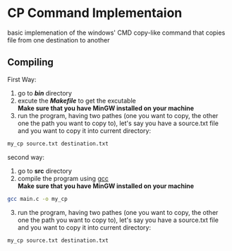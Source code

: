 # CP Command Implementaion  
basic implemenation of the windows' CMD copy-like command that copies file from one destination to another  

## Compiling
First Way:
1. go to ***bin*** directory  
2. excute the ***Makefile*** to get the excutable  
**Make sure that you have MinGW installed on your machine**
3. run the program, having two pathes (one you want to copy, the other one the path you want to copy to), let's say you have a source.txt file and you want to copy it into current directory: 
```bash
my_cp source.txt destination.txt
```

second way:
1. go to **src** directory
2. compile the program using  [gcc](https://www.geeksforgeeks.org/gcc-command-in-linux-with-examples/)  
**Make sure that you have MinGW installed on your machine**
```bash
gcc main.c -o my_cp
```
3. run the program, having two pathes (one you want to copy, the other one the path you want to copy to), let's say you have a source.txt file and you want to copy it into current directory: 
```bash
my_cp source.txt destination.txt
```
